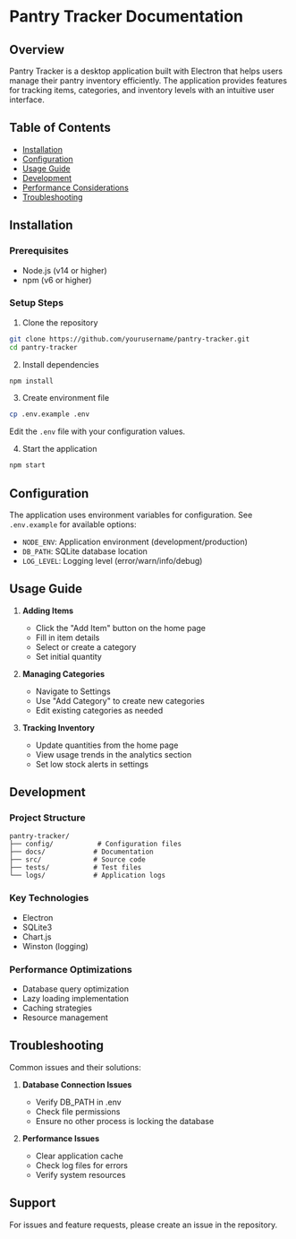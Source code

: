 # Pantry Tracker Documentation

## Overview
Pantry Tracker is a desktop application built with Electron that helps users manage their pantry inventory efficiently. The application provides features for tracking items, categories, and inventory levels with an intuitive user interface.

## Table of Contents
- [Installation](#installation)
- [Configuration](#configuration)
- [Usage Guide](#usage-guide)
- [Development](#development)
- [Performance Considerations](#performance-considerations)
- [Troubleshooting](#troubleshooting)

## Installation

### Prerequisites
- Node.js (v14 or higher)
- npm (v6 or higher)

### Setup Steps
1. Clone the repository
```bash
git clone https://github.com/yourusername/pantry-tracker.git
cd pantry-tracker
```

2. Install dependencies
```bash
npm install
```

3. Create environment file
```bash
cp .env.example .env
```
Edit the `.env` file with your configuration values.

4. Start the application
```bash
npm start
```

## Configuration
The application uses environment variables for configuration. See `.env.example` for available options:
- `NODE_ENV`: Application environment (development/production)
- `DB_PATH`: SQLite database location
- `LOG_LEVEL`: Logging level (error/warn/info/debug)

## Usage Guide
1. **Adding Items**
   - Click the "Add Item" button on the home page
   - Fill in item details
   - Select or create a category
   - Set initial quantity

2. **Managing Categories**
   - Navigate to Settings
   - Use "Add Category" to create new categories
   - Edit existing categories as needed

3. **Tracking Inventory**
   - Update quantities from the home page
   - View usage trends in the analytics section
   - Set low stock alerts in settings

## Development

### Project Structure
```
pantry-tracker/
├── config/           # Configuration files
├── docs/            # Documentation
├── src/             # Source code
├── tests/           # Test files
└── logs/            # Application logs
```

### Key Technologies
- Electron
- SQLite3
- Chart.js
- Winston (logging)

### Performance Optimizations
- Database query optimization
- Lazy loading implementation
- Caching strategies
- Resource management

## Troubleshooting
Common issues and their solutions:
1. **Database Connection Issues**
   - Verify DB_PATH in .env
   - Check file permissions
   - Ensure no other process is locking the database

2. **Performance Issues**
   - Clear application cache
   - Check log files for errors
   - Verify system resources

## Support
For issues and feature requests, please create an issue in the repository. 
